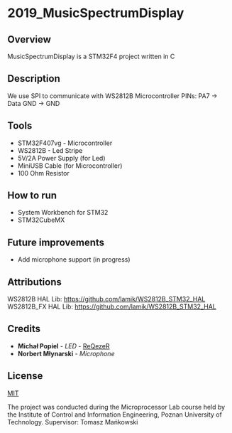 # 2019_MusicSpectrumDisplay
## Overview
MusicSpectrumDisplay is a STM32F4 project written in C
## Description
We use SPI to communicate with WS2812B
Microcontroller PINs:
PA7 -> Data
GND -> GND
## Tools
* STM32F407vg - Microcontroller
* WS2812B - Led Stripe
* 5V/2A Power Supply (for Led)
* MiniUSB Cable (for Microcontroller)
* 100 Ohm Resistor
## How to run
* System Workbench for STM32
* STM32CubeMX
## Future improvements
* Add microphone support (in progress)
## Attributions 
WS2812B HAL Lib:  https://github.com/lamik/WS2812B_STM32_HAL
WS2812B_FX HAL Lib:  https://github.com/lamik/WS2812B_STM32_HAL
## Credits
* **Michał Popiel** - *LED* - [ReQezeR](https://github.com/ReQezeR)
* **Norbert Młynarski** - *Microphone* 
## License
[MIT](https://choosealicense.com/licenses/mit/)

The project was conducted during the Microprocessor Lab course held by the Institute of Control and Information Engineering, Poznan University of Technology.
Supervisor: Tomasz Mańkowski

